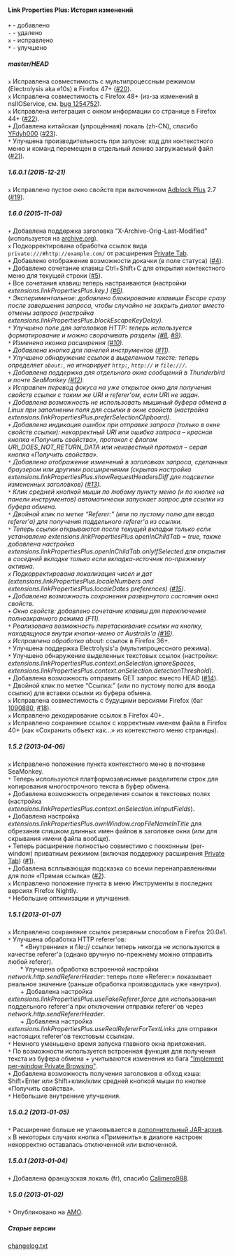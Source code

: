 ﻿#### Link Properties Plus: История изменений

`+` - добавлено<br>
`-` - удалено<br>
`x` - исправлено<br>
`*` - улучшено<br>

##### master/HEAD
`x` Исправлена совместимость с мультипроцессным режимом (Electrolysis aka e10s) в Firefox 47+ (<a href="https://github.com/Infocatcher/Link_Properties_Plus/issues/20">#20</a>).<br>
`x` Исправлена совместимость с Firefox 48+ (из-за изменений в nsIIOService, см. <a href="https://bugzilla.mozilla.org/show_bug.cgi?id=1254752">bug 1254752</a>).<br>
`x` Исправлена интеграция с окном информации со странице в Firefox 44+ (<a href="https://github.com/Infocatcher/Link_Properties_Plus/issues/22">#22</a>).<br>
`+` Добавлена китайская (упрощённая) локаль (zh-CN), спасибо <a href="https://github.com/yfdyh000">YFdyh000</a> (<a href="https://github.com/Infocatcher/Link_Properties_Plus/pull/23">#23</a>).<br>
`*` Улучшена производительность при запуске: код для контекстного меню и команд перемещен в отдельный лениво загружаемый файл (<a href="https://github.com/Infocatcher/Link_Properties_Plus/issues/21">#21</a>).<br>

##### 1.6.0.1 (2015-12-21)
`x` Исправлено пустое окно свойств при включенном <a href="https://addons.mozilla.org/addon/adblock-plus/">Adblock Plus</a> 2.7 (<a href="https://github.com/Infocatcher/Link_Properties_Plus/issues/19">#19</a>).<br>

##### 1.6.0 (2015-11-08)
`+` Добавлена поддержка заголовка “X-Archive-Orig-Last-Modified” (используется на <a href="http://archive.org/">archive.org</a>).<br>
`x` Подкорректирована обработка ссылок вида `private:///#http://example.com/` от расширения <a href="https://addons.mozilla.org/addon/private-tab/">Private Tab</a>.<br>
`+` Добавлено отображение возможности докачки (в поле статуса) (<a href="https://github.com/Infocatcher/Link_Properties_Plus/issues/4">#4</a>).<br>
`+` Добавлено сочетание клавиш Ctrl+Shift+C для открытия контекстного меню для текущей строки (<a href="https://github.com/Infocatcher/Link_Properties_Plus/issues/5">#5</a>).<br>
`+` Все сочетания клавиш теперь настраиваются (настройки <em>extensions.linkPropertiesPlus.key.</em>*) (<a href="https://github.com/Infocatcher/Link_Properties_Plus/issues/6">#6</a>).<br>
`*` Экспериментальное: добавлено блокирование клавиши Escape сразу после завершения запроса, чтобы случайно не закрыть диалог вместо отмены запроса (настройка <em>extensions.linkPropertiesPlus.blockEscapeKeyDelay</em>).<br>
`*` Улучшено поле для заголовков HTTP: теперь используется форматирование и можно сворачивать разделы (<a href="https://github.com/Infocatcher/Link_Properties_Plus/issues/8">#8</a>, <a href="https://github.com/Infocatcher/Link_Properties_Plus/issues/9">#9</a>).<br>
`*` Изменена иконка расширения (<a href="https://github.com/Infocatcher/Link_Properties_Plus/issues/10">#10</a>).<br>
`+` Добавлена кнопка для панелей инструментов (<a href="https://github.com/Infocatcher/Link_Properties_Plus/issues/11">#11</a>).<br>
`*` Улучшено обнаружение ссылок в выделенном тексте: теперь определяет `about:`, но игнорирует `http:`, `http://` и `file:///`.<br>
`+` Добавлена поддержка для отдельного окна сообщений в Thunderbird и почте SeaMonkey (<a href="https://github.com/Infocatcher/Link_Properties_Plus/issues/12">#12</a>).<br>
`x` Исправлен перевод фокуса на уже открытое окно для получения свойств ссылки с таким же URI и referer'ом, если URI не задан.<br>
`+` Добавлена возможность не использовать мышиный буфера обмена в Linux при заполнении поля для ссылки в окне свойств (настройка <em>extensions.linkPropertiesPlus.preferSelectionClipboard</em>).<br>
`+` Добавлена индикация ошибок при отправке запроса (только в окне свойств ссылки): некорректный URI или ошибка запроса – красная кнопка «Получить свойства», протокол с флагом URI_DOES_NOT_RETURN_DATA или неизвестный протокол – серая кнопка «Получить свойства».<br>
`*` Добавлено отображение изменений в заголовках запроса, сделанных браузером или другими расширениями (скрытая настройка <em>extensions.linkPropertiesPlus.showRequestHeadersDiff</em> для подсветки измененных заголовков) (<a href="https://github.com/Infocatcher/Link_Properties_Plus/issues/13">#13</a>).<br>
`*` Клик средней кнопкой мыши по любому пункту меню (и по кнопке на панели инструментов) автоматически запускает запрос для ссылки из буфера обмена.<br>
`*` Двойной клик по метке “Referer:” (или по пустому полю для ввода referer'а) для получения поддельного referer'а из ссылки.<br>
`*` Теперь ссылки открываются после текущей вкладки только если установлено <em>extensions.linkPropertiesPlus.openInChildTab</em> = true, также добавлена настройка <em>extensions.linkPropertiesPlus.openInChildTab.onlyIfSelected</em> для открытия в соседней вкладке только если вкладка-источник по-прежнему активна.<br>
`x` Подкорректирована локализация чисел и дат (<em>extensions.linkPropertiesPlus.localeNumbers</em> and <em>extensions.linkPropertiesPlus.localeDates</em> preferences) (<a href="https://github.com/Infocatcher/Link_Properties_Plus/issues/15">#15</a>).<br>
`+` Добавлена возможность сохранения развернутого состояния окна свойств.<br>
`+` Окно свойств: добавлено сочетание клавиш для переключения полноэкранного режима (F11).<br>
`*` Реализована возможность перетаскивания ссылки на кнопку, находящуюся внутри кнопки-меню от Australis'а (<a href="https://github.com/Infocatcher/Link_Properties_Plus/issues/16">#16</a>).<br>
`x` Исправлена обработка about:* ссылок в Firefox 36+.<br>
`*` Улучшена поддержка Electrolysis'а (мультипроцессного режима).<br>
`*` Улучшено обнаружение выделенных текстовых ссылок (настройки: <em>extensions.linkPropertiesPlus.context.onSelection.ignoreSpaces</em>, <em>extensions.linkPropertiesPlus.context.onSelection.detectionThreshold</em>).<br>
`+` Добавлена возможность отправить GET запрос вместо HEAD (<a href="https://github.com/Infocatcher/Link_Properties_Plus/issues/14">#14</a>).<br>
`*` Двойной клик по метке “Ссылка:” (или по пустому полю для ввода ссылки) для вставки ссылки из буфера обмена.<br>
`x` Исправлена совместимость с будущими версиями Firefox (баг <a href="https://bugzilla.mozilla.org/show_bug.cgi?id=1090880">1090880</a>, <a href="https://github.com/Infocatcher/Link_Properties_Plus/issues/18">#18</a>).<br>
`x` Исправлено декодирование ссылок в Firefox 40+.<br>
`x` Исправлено сохранение ссылок с корректным именем файла в Firefox 40+ (как «Сохранить объект как…» из контекстного меню страницы).<br>

##### 1.5.2 (2013-04-06)
`x` Исправлено положение пункта контекстного меню в почтовике SeaMonkey.<br>
`*` Теперь используются платформозависимые разделители строк для копирования многострочного текста в буфер обмена.<br>
`+` Добавлена возможность определения ссылок в текстовых полях (настройка <em>extensions.linkPropertiesPlus.context.onSelection.inInputFields</em>).<br>
`+` Добавлена настройка <em>extensions.linkPropertiesPlus.ownWindow.cropFileNameInTitle</em> для обрезания слишком длинных имен файлов в заголовке окна (или для скрывания имени файла вообще).<br>
`+` Теперь расширение полностью совместимо с пооконным (per-window) приватным режимом (включая поддержку расширения <a href="https://addons.mozilla.org/addon/private-tab/">Private Tab</a>) (<a href="https://github.com/Infocatcher/Link_Properties_Plus/issues/1">#1</a>).<br>
`+` Добавлена всплывающая подсказка со всеми перенаправлениями для поля «Прямая ссылка» (<a href="https://github.com/Infocatcher/Link_Properties_Plus/issues/2">#2</a>).<br>
`x` Исправлено положение пункта в меню Инструменты в последних версиях Firefox Nightly.<br>
`*` Небольшие оптимизации и улучшения.<br>

##### 1.5.1 (2013-01-07)
`x` Исправлено сохранение ссылок резервным способом в Firefox 20.0a1.<br>
`*` Улучшена обработка HTTP referer'ов:<br>
&emsp;&emsp;* «Внутренние» и file:// ссылки теперь никогда не используются в качестве referer'а (однако вручную по-прежнему можно отправить любой referer).<br>
&emsp;&emsp;* Улучшена обработка встроенной настройки <em>network.http.sendRefererHeader</em>: теперь поле «Referer:» показывает реальное значение (раньше обработка производилась уже «внутри»).<br>
&emsp;&emsp;+ Добавлена настройка <em>extensions.linkPropertiesPlus.useFakeReferer.force</em> для использования поддельного referer'а при отключении отправки referer'ов через <em>network.http.sendRefererHeader</em>.<br>
&emsp;&emsp;+ Добавлена настройка <em>extensions.linkPropertiesPlus.useRealRefererForTextLinks</em> для отправки настоящих referer'ов текстовым ссылкам.<br>
`*` Немного уменьшено время запуска главного окна приложения.<br>
`*` По возможности используется встроенная функция для получения текста из буфера обмена + учитываются изменения из бага <a href="https://bugzilla.mozilla.org/show_bug.cgi?id=463027">"Implement per-window Private Browsing"</a>.<br>
`+` Добавлена возможность получения заголовков в обход кэша: Shift+Enter или Shift+клик/клик средней кнопкой мыши по кнопке «Получить свойства».<br>
`*` Небольшие внутренние улучшения.<br>

##### 1.5.0.2 (2013-01-05)
`*` Расширение больше не упаковывается в <a href="https://developer.mozilla.org/en-US/docs/Extensions/Updating_extensions_for_Firefox_4#XPI_unpacking">дополнительный JAR-архив</a>.<br>
`x` В некоторых случаях кнопка «Применить» в диалоге настроек некорректно оставалась отключенной или включенной.<br>

##### 1.5.0.1 (2013-01-04)
`+` Добавлена французская локаль (fr), спасибо <a href="https://addons.mozilla.org/user/1763345/">Calimero988</a>.<br>

##### 1.5.0 (2013-01-02)
`*` Опубликовано на <a href="https://addons.mozilla.org/">AMO</a>.<br>

##### Старые версии
<a href="http://infocatcher.ucoz.net/ext/fx/ext_link_props/changelog.txt">changelog.txt</a>